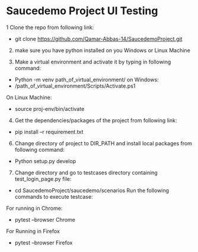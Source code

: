# Saucedemo Project UI Testing

1 Clone the repo from following link:
- git clone https://github.com/Qamar-Abbas-14/SaucedemoProject.git

2. make sure you have python installed on you Windows or Linux Machine

3. Make a virtual environment and activate it by typing in following command:
- Python  -m venv path_of_virtual_environment/
on Windows:
- /path_of_virtual_environment/Scripts/Activate.ps1

On Linux Machine:
- source proj-env/bin/activate

4. Get the dependencies/packages of the project from following link:
- pip install –r requirement.txt

6. Change directory of project to DIR_PATH and install local packages from following command:
- Python setup.py develop

7. Change directory and go to testcases directory containing test_login_page.py  file:
- cd SaucedemoProject/saucedemo/scenarios
Run the following commands to execute testcase:

For running in Chrome:
- pytest –browser Chrome

For Running in Firefox
- pytest –browser Firefox
